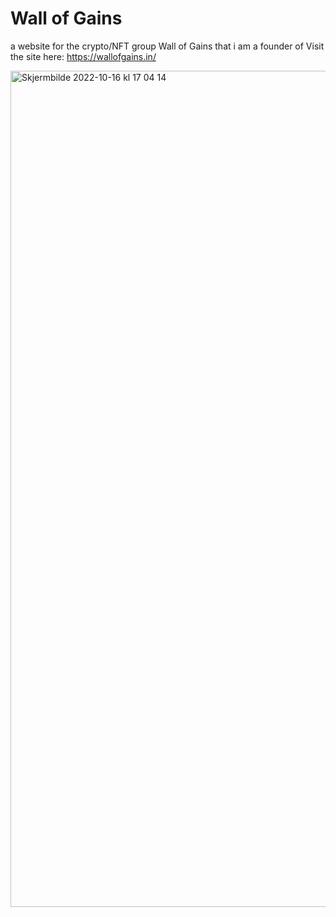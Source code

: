 # Wall of Gains

a website for the crypto/NFT group Wall of Gains that i am a founder of
Visit the site here: https://wallofgains.in/


<img width="1338" alt="Skjermbilde 2022-10-16 kl  17 04 14" src="https://user-images.githubusercontent.com/57668355/196042874-63caf422-4b96-4f71-91a9-e387eeca45de.png">
